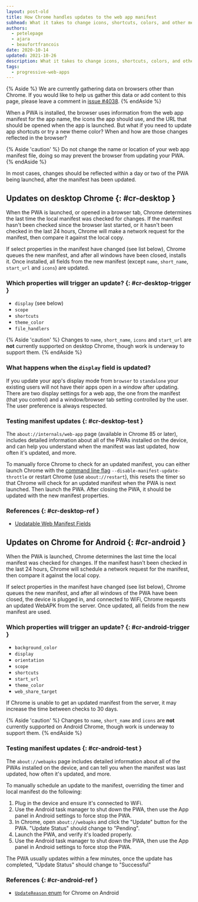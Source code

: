 ```yaml
---
layout: post-old
title: How Chrome handles updates to the web app manifest
subhead: What it takes to change icons, shortcuts, colors, and other metadata for your PWA
authors:
  - petelepage
  - ajara
  - beaufortfrancois
date: 2020-10-14
updated: 2021-10-26
description: What it takes to change icons, shortcuts, colors, and other metadata in your web app manifest for your PWA.
tags:
  - progressive-web-apps
---
```


{% Aside %}
We are currently gathering data on browsers other than Chrome. If you would
like to help us gather this data or add content to this page, please leave a
comment in [issue #4038](https://github.com/GoogleChrome/web.dev/issues/4038).
{% endAside %}

When a PWA is installed, the browser uses information from the web app
manifest for the app name, the icons the app should use, and the URL that
should be opened when the app is launched. But what if you need to update
app shortcuts or try a new theme color? When and how are those changes
reflected in the browser?

{% Aside 'caution' %}
Do not change the name or location of your web app manifest file, doing so
may prevent the browser from updating your PWA.
{% endAside %}

In most cases, changes should be reflected within a day or two of the
PWA being launched, after the manifest has been updated.

## Updates on desktop Chrome {: #cr-desktop }

When the PWA is launched, or opened in a browser tab, Chrome determines the
last time the local manifest was checked for changes. If the manifest hasn't
been checked since the browser last started, or it hasn't been checked in the
last 24 hours, Chrome will make a network request for the manifest, then
compare it against the local copy.

If select properties in the manifest have changed (see list below), Chrome
queues the new manifest, and after all windows have been closed, installs it.
Once installed, all fields from the new manifest (except `name`, `short_name`,
`start_url` and `icons`) are updated.

### Which properties will trigger an update? {: #cr-desktop-trigger }

* `display` (see below)
* `scope`
* `shortcuts`
* `theme_color`
* `file_handlers`

{% Aside 'caution' %}
Changes to `name`, `short_name`, `icons` and `start_url` are **not**
currently supported on desktop Chrome, though work is underway to support them.
{% endAside %}

<!-- CrBug for name/shortname https://crbug.com/1088338 -->
<!-- CrBug for start_url https://crbug.com/1095947 -->

### What happens when the `display` field is updated?

If you update your app's display mode from `browser` to `standalone` your
existing users will not have their apps open in a window after updating. There
are two display settings for a web app, the one from the manifest (that you
control) and a window/browser tab setting controlled by the user. The user
preference is always respected.

### Testing manifest updates {: #cr-desktop-test }

The `about://internals/web-app` page (available in Chrome 85 or later),
includes detailed information about all of the PWAs installed on the device,
and can help you understand when the manifest was last updated, how often
it's updated, and more.

To manually force Chrome to check for an updated manifest, you can either launch
Chrome with the [command line flag][flag] `--disable-manifest-update-throttle`
or restart Chrome (use `about://restart`), this resets the timer so that Chrome
will check for an updated manifest when the PWA is next launched. Then launch
the PWA. After closing the PWA, it should be updated with the new manifest
properties.

### References {: #cr-desktop-ref }

* [Updatable Web Manifest Fields][updatable-manifest-doc]

## Updates on Chrome for Android {: #cr-android }

When the PWA is launched, Chrome determines the last time the local manifest
was checked for changes. If the manifest hasn't been checked in the last 24
hours, Chrome will schedule a network request for the manifest, then compare
it against the local copy.

If select properties in the manifest have changed (see list below), Chrome
queues the new manifest, and after all windows of the PWA have been closed,
the device is plugged in, and connected to WiFi, Chrome requests an updated
WebAPK from the server. Once updated, all fields from the new manifest are
used.

### Which properties will trigger an update? {: #cr-android-trigger }

* `background_color`
* `display`
* `orientation`
* `scope`
* `shortcuts`
* `start_url`
* `theme_color`
* `web_share_target`

If Chrome is unable to get an updated manifest from the server, it may
increase the time between checks to 30 days.

{% Aside 'caution' %}
Changes to `name`, `short_name` and `icons` are **not** currently supported
on Android Chrome, though work is underway to support them.
{% endAside %}

### Testing manifest updates {: #cr-android-test }

The `about://webapks` page includes detailed information about all of the
PWAs installed on the device, and can tell you when the manifest was last
updated, how often it's updated, and more.

To manually schedule an update to the manifest, overriding the timer and
local manifest do the following:

1. Plug in the device and ensure it's connected to WiFi.
2. Use the Android task manager to shut down the PWA, then use the App panel
   in Android settings to force stop the PWA.
3. In Chrome, open `about://webapks` and click the "Update" button for the
   PWA. "Update Status" should change to "Pending".
4. Launch the PWA, and verify it's loaded properly.
5. Use the Android task manager to shut down the PWA, then use the App panel
   in Android settings to force stop the PWA.

The PWA usually updates within a few minutes, once the update has completed,
"Update Status" should change to "Successful"

### References {: #cr-android-ref }

* [`UpdateReason` enum][update-enum] for Chrome on Android

[flag]: https://www.chromium.org/developers/how-tos/run-chromium-with-flags
[updatable-manifest-doc]: https://docs.google.com/document/d/1twU_yAoTDp4seZMmqrDzJFQtrM7Z60jXHkXjMIO2VpM/preview
[update-enum]: https://cs.chromium.org/chromium/src/chrome/browser/android/webapk/webapk.proto?l=35
